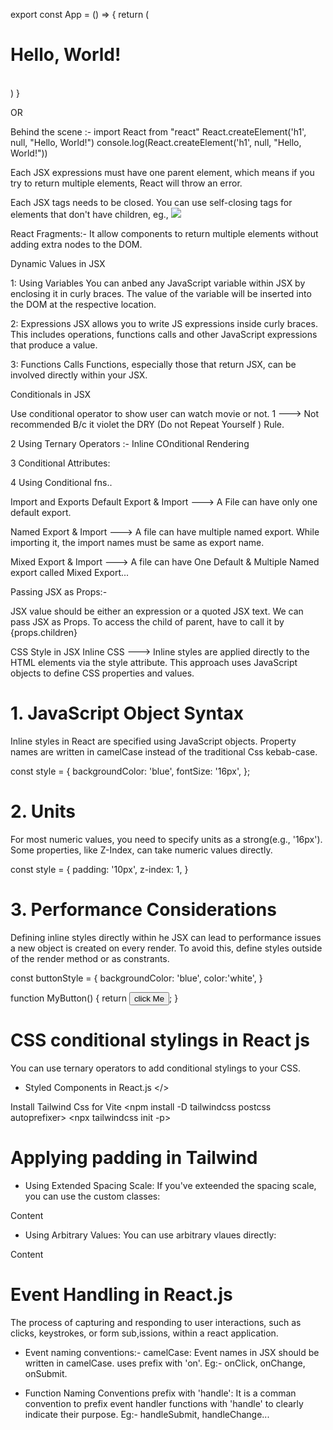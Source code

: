 
export const App = () => {
  return (
    <h1> Hello, World! </h1>    
  )
}

OR

Behind the scene :-
import React from "react"
React.createElement('h1', null, "Hello, World!")
console.log(React.createElement('h1', null, "Hello, World!"))



Each JSX expressions must have one parent element, which means if you try to return multiple elements, React will throw an error.

Each JSX tags needs to be closed. You can use self-closing tags for elements that don't have children, eg., <img src="url" />

React Fragments:- It allow components to return multiple elements without adding extra nodes to the DOM.


Dynamic Values in JSX

1: Using Variables 
You can anbed any JavaScript variable within JSX by enclosing it in curly braces. The value of the variable will be inserted into the DOM at the respective location.

2: Expressions
JSX allows you to write JS expressions inside curly braces. This includes operations, functions calls and other JavaScript expressions that produce a value.

3: Functions Calls
Functions, especially those that return JSX, can be involved directly within your JSX.

Conditionals in JSX

Use conditional operator to show user can watch movie or not.
1 ---> Not recommended B/c it violet the DRY (Do not Repeat Yourself ) Rule.

2 Using Ternary Operators :- Inline COnditional Rendering

3 Conditional Attributes:

4 Using Conditional fns..

Import and Exports
  Default Export & Import ---> A File can have only one default export.

  Named Export & Import ---> A file can have multiple named export. While importing it, the import names must be same as export name.

  Mixed Export & Import ---> A file can have One Default & Multiple Named export called Mixed Export... 

Passing JSX as Props:-

JSX value should be either an expression or a quoted JSX text.
We can pass JSX as Props.
  To access the child of parent, have to call it by {props.children}

CSS Style in JSX
    Inline CSS ---> Inline styles are applied directly to the HTML elements via the style attribute. This approach uses JavaScript objects to define CSS properties and values.

# 1. JavaScript Object Syntax

Inline styles in React are specified using JavaScript objects. Property names are written in camelCase instead of the traditional Css kebab-case.

const style = {
  backgroundColor: 'blue',
  fontSize: '16px',
};

# 2. Units
For most numeric values, you need to specify units as a strong(e.g., '16px'). Some properties, like Z-Index, can take numeric values directly.

const style = {
  padding: '10px',
  z-index: 1,
}

# 3. Performance Considerations

Defining inline styles directly within he JSX can lead to performance issues a new object is created on every render. To avoid this, define styles outside of the render method or as constrants.

const buttonStyle = {
  backgroundColor: 'blue',
  color:'white',
}

function MyButton() {
  return <button style ={buttonStyle}> click Me </button>;
}

# CSS conditional stylings in React js

You can use ternary operators to add conditional stylings to your CSS.

* Styled Components in React.js
    <npm install styled-components></>

Install Tailwind Css for Vite
    <npm install -D tailwindcss postcss autoprefixer>
    <npx tailwindcss init -p>

# Applying padding in Tailwind
  * Using Extended Spacing Scale: If you've exteended the spacing scale, you can use the custom classes:
  <div class="py-12 px-6">Content</div>

  * Using Arbitrary Values:
  You can use arbitrary vlaues directly:
  <div class="py-[3.2rem] px-[1.2rem]">Content</div>

# Event Handling in React.js
  The process of capturing and responding to user interactions, such as clicks, keystrokes, or form sub,issions, within a react application.

* Event naming conventions:-
    camelCase: Event names in JSX should be written in camelCase. uses prefix with 'on'.
    Eg:- onClick, onChange, onSubmit.

* Function Naming Conventions 
prefix with 'handle': It is a comman convention to prefix event handler functions with 'handle' to clearly indicate their purpose.
Eg:- handleSubmit, handleChange...
